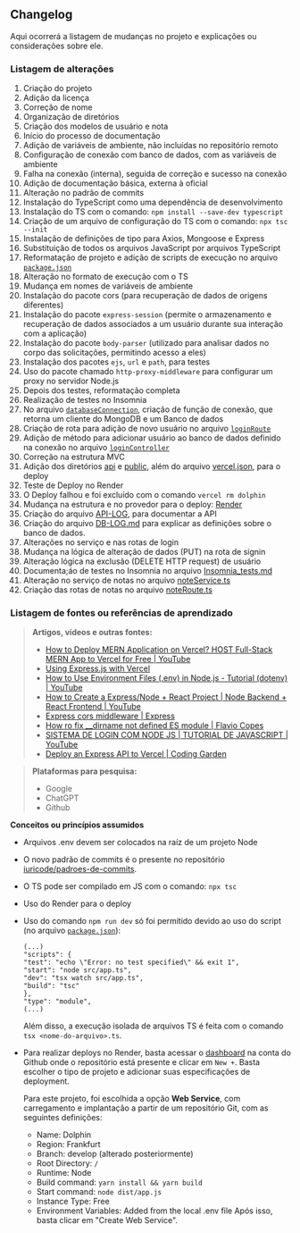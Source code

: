 ## Changelog

Aqui ocorrerá a listagem de mudanças no projeto e explicações ou considerações sobre ele.

### Listagem de alterações

1. Criação do projeto
2. Adição da licença
3. Correção de nome
4. Organização de diretórios
5. Criação dos modelos de usuário e nota
6. Início do processo de documentação
7. Adição de variáveis de ambiente, não incluídas no repositório remoto
8. Configuração de conexão com banco de dados, com as variáveis de ambiente
9. Falha na conexão (interna), seguida de correção e sucesso na conexão
10. Adição de documentação básica, externa à oficial
11. Alteração no padrão de commits 
12. Instalação do TypeScript como uma dependência de desenvolvimento
13. Instalação do TS com o comando: ```npm install --save-dev typescript```
14. Criação de um arquivo de configuração do TS com o comando: ```npx tsc --init```
15. Instalação de definições de tipo para Axios, Mongoose e Express 
16. Substituição de todos os arquivos JavaScript por arquivos TypeScript
17. Reformatação de projeto e adição de scripts de execução no arquivo [```package.json```](package.json)
18. Alteração no formato de execução com o TS
19. Mudança em nomes de variáveis de ambiente
20. Instalação do pacote cors (para recuperação de dados de origens diferentes)
21. Instalação do pacote ```express-session``` (permite o armazenamento e recuperação de dados associados a um usuário durante sua interação com a aplicação)
22. Instalação do pacote ```body-parser``` (utilizado para analisar dados no corpo das solicitações, permitindo acesso a eles)
23. Instalação dos pacotes ```ejs```, ```url``` e ```path```, para testes
24. Uso do pacote chamado ```http-proxy-middleware``` para configurar um proxy no servidor Node.js
25. Depois dos testes, reformatação completa
26. Realização de testes no Insomnia
27. No arquivo [```databaseConnection```](src/config/databaseConnection.ts), criação de função de conexão, que retorna um cliente do MongoDB e um Banco de dados
28. Criação de rota para adição de novo usuário no arquivo [```loginRoute```](src/services/loginService.ts)
29. Adição de método para adicionar usuário ao banco de dados definido na conexão no arquivo [```loginController```](src/routes/loginRoute.ts)
30. Correção na estrutura MVC
31. Adição dos diretórios [api](api) e [public](public), além do arquivo [vercel.json](vercel.json), para o deploy
32. Teste de Deploy no Render
33. O Deploy falhou e foi excluído com o comando `vercel rm dolphin`
34. Mudança na estrutura e no provedor para o deploy: [Render](https://render.com/)
35. Criação do arquivo [API-LOG](API-LOG.md), para documentar a API
36. Criação do arquivo [DB-LOG.md](DB-LOG.md) para explicar as definições sobre o banco de dados.
37. Alterações no serviço e nas rotas de login
38. Mudança na lógica de alteração de dados (PUT) na rota de signin
39. Alteração lógica na exclusão (DELETE HTTP request) de usuário
40. Documenta;áo de testes no Insomnia no arquivo [Insomnia_tests.md](src/Insomnia_tests.md)
41. Alteração no serviço de notas no arquivo [noteService.ts](src/services/noteService.ts)
42. Criação das rotas de notas no arquivo [noteRoute.ts](src/routes/noteRoute.ts)

### Listagem de fontes ou referências de aprendizado

> **Artigos, vídeos e outras fontes:**
> - [How to Deploy MERN Application on Vercel? HOST Full-Stack MERN App to Vercel for Free | YouTube](https://www.youtube.com/watch?v=Cfi0mymfKiA&t=157s)
> - [Using Express.js with Vercel](https://vercel.com/guides/using-express-with-vercel)
> - [How to Use Environment Files (.env) in Node.js - Tutorial (dotenv) | YouTube](https://www.youtube.com/watch?v=hZUNMYU4Kzo) 
> - [How to Create a Express/Node + React Project | Node Backend + React Frontend | YouTube](https://www.youtube.com/watch?v=w3vs4a03y3I&t=523s)
> - [Express cors middleware | Express](https://expressjs.com/en/resources/middleware/cors.html)
> - [How ro fix __dirname not defined ES module | Flavio Copes](https://flaviocopes.com/fix-dirname-not-defined-es-module-scope/)
> - [SISTEMA DE LOGIN COM NODE JS | TUTORIAL DE JAVASCRIPT | YouTube](https://www.youtube.com/watch?v=rXWa9jtHu7g&t=583s)
> - [Deploy an Express API to Vercel | Coding Garden](https://www.youtube.com/watch?v=B-T69_VP2Ls&t=290s)

> **Plataformas para pesquisa:**
> - Google
> - ChatGPT
> - Github

**Conceitos ou princípios assumidos**
 
- Arquivos .env devem ser colocados na raíz de um projeto Node
- O novo padrão de commits é o presente no repositório [iuricode/padroes-de-commits](https://github.com/iuricode/padroes-de-commits).
- O TS pode ser compilado em JS com o comando: ```npx tsc```
- Uso do Render para o deploy
- Uso do comando ```npm run dev``` só foi permitido devido ao uso do script (no arquivo [```package.json```](package.json)):
    ```
    (...)
    "scripts": {
    "test": "echo \"Error: no test specified\" && exit 1",
    "start": "node src/app.ts",
    "dev": "tsx watch src/app.ts",
    "build": "tsc"
    },
    "type": "module",
    (...)
    ```

    Além disso, a execução isolada de arquivos TS é feita com o comando ```tsx <nome-do-arquivo>.ts```.
- Para realizar deploys no Render, basta acessar o [dashboard](https://dashboard.render.com/) na conta do Github onde o repositório
  está presente e clicar em `New +`. Basta escolher o tipo de projeto e adicionar suas especificações de deployment. 

  Para este projeto, foi escolhida a opção **Web Service**, com carregamento e implantação a partir de um repositório Git,
  com as seguintes definições:
  - Name: Dolphin
  - Region: Frankfurt
  - Branch: develop (alterado posteriormente)
  - Root Directory: `/`
  - Runtime: Node
  - Build command: `yarn install && yarn build`
  - Start command: `node dist/app.js`
  - Instance Type: Free
  - Environment Variables: Added from the local .env file
  Após isso, basta clicar em "Create Web Service".